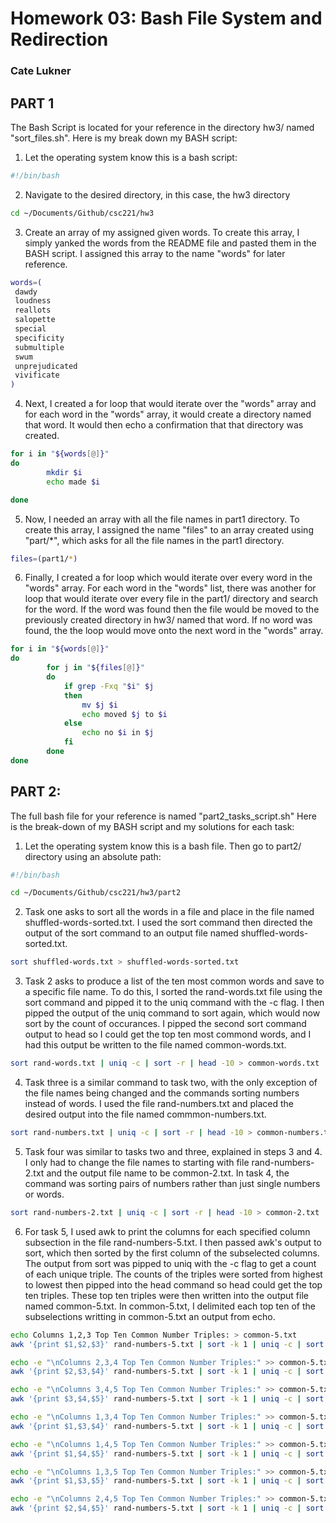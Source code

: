 # Homework 03: Bash File System and Redirection
### Cate Lukner

## PART 1

The Bash Script is located for your reference in the directory hw3/ named "sort_files.sh".
Here is my break down my BASH script:

1. Let the operating system know this is a bash script:
```bash
#!/bin/bash
```
2. Navigate to the desired directory, in this case, the hw3 directory
```bash
cd ~/Documents/Github/csc221/hw3
```
3. Create an array of my assigned given words. To create this array, I simply 
yanked the words from the README file and pasted them in the BASH script. I 
assigned this array to the name "words" for later reference.
```bash
words=(
 dawdy
 loudness
 reallots
 salopette
 special
 specificity
 submultiple
 swum
 unprejudicated
 vivificate
)
```
4. Next, I created a for loop that would iterate over the "words" array and for each
word in the "words" array, it would create a directory named that word. It would
then echo a confirmation that that directory was created. 
```bash
for i in "${words[@]}"
do
		mkdir $i
		echo made $i

done
```
5. Now, I needed an array with all the file names in part1 directory. To create this
array, I assigned the name "files" to an array created using "part/\*", which asks for 
all the file names in the part1 directory.
```bash
files=(part1/*)
```
6. Finally, I created a for loop which would iterate over every word in the "words" 
array. For each word in the "words" list, there was another for loop that would 
iterate over every file in the part1/ directory and search for the word. If the word
was found then the file would be moved to the previously created directory in hw3/ 
named that word. If no word was found, the the loop would move onto the next word in 
the "words" array. 
```bash
for i in "${words[@]}"
do
		for j in "${files[@]}"
		do
			if grep -Fxq "$i" $j
			then
				mv $j $i
				echo moved $j to $i
			else
				echo no $i in $j 
			fi
		done
done
```


## PART 2:

The full bash file for your reference is named "part2_tasks_script.sh"
Here is the break-down of my BASH script and my solutions for each task:

1. Let the operating system know this is a bash file. Then go to part2/ 
directory using an absolute path:
```bash
#!/bin/bash

cd ~/Documents/Github/csc221/hw3/part2
```
2. Task one asks to sort all the words in a file and place in the 
file named shuffled-words-sorted.txt. I used the sort command then
directed the output of the sort command to an output file named
shuffled-words-sorted.txt. 
```bash
sort shuffled-words.txt > shuffled-words-sorted.txt
```
3. Task 2 asks to produce a list of the ten most common words and save
to a specific file name. To do this, I sorted the rand-words.txt file
using the sort command and pipped it to the uniq command with the -c flag.
I then pipped the output of the uniq command to sort again, which would now
sort by the count of occurances. I pipped the second sort command output to
head so I could get the top ten most commond words, and I had this output
be written to the file named common-words.txt. 
```bash
sort rand-words.txt | uniq -c | sort -r | head -10 > common-words.txt
```
4. Task three is a similar command to task two, with the only exception of the
file names being changed and the commands sorting numbers instead of words. I used 
the file rand-numbers.txt and placed the desired output into the file named 
commmon-numbers.txt. 
```bash
sort rand-numbers.txt | uniq -c | sort -r | head -10 > common-numbers.txt
```
5. Task four was similar to tasks two and three, explained in steps 3 and 4.
I only had to change the file names to starting with file rand-numbers-2.txt
and the output file name to be common-2.txt. In task 4, the command was sorting
pairs of numbers rather than just single numbers or words. 
```bash
sort rand-numbers-2.txt | uniq -c | sort -r | head -10 > common-2.txt
```
6. For task 5, I used awk to print the columns for each specified column subsection
in the file rand-numbers-5.txt. I then passed awk's output to sort, which then sorted
by the first column of the subselected columns. The output from sort was pipped to 
uniq with the -c flag to get a count of each unique triple. The counts of the triples
were sorted from highest to lowest then pipped into the head command so head could get
the top ten triples. These top ten triples were then written into the output file named
common-5.txt. In common-5.txt, I delimited each top ten of the subselections writting in
common-5.txt an output from echo. 

```bash
echo Columns 1,2,3 Top Ten Common Number Triples: > common-5.txt
awk '{print $1,$2,$3}' rand-numbers-5.txt | sort -k 1 | uniq -c | sort -r | head -10 >> common-5.txt

echo -e "\nColumns 2,3,4 Top Ten Common Number Triples:" >> common-5.txt
awk '{print $2,$3,$4}' rand-numbers-5.txt | sort -k 1 | uniq -c | sort -r | head -10 >> common-5.txt

echo -e "\nColumns 3,4,5 Top Ten Common Number Triples:" >> common-5.txt
awk '{print $3,$4,$5}' rand-numbers-5.txt | sort -k 1 | uniq -c | sort -r | head -10 >> common-5.txt

echo -e "\nColumns 1,3,4 Top Ten Common Number Triples:" >> common-5.txt
awk '{print $1,$3,$4}' rand-numbers-5.txt | sort -k 1 | uniq -c | sort -r | head -10 >> common-5.txt

echo -e "\nColumns 1,4,5 Top Ten Common Number Triples:" >> common-5.txt
awk '{print $1,$4,$5}' rand-numbers-5.txt | sort -k 1 | uniq -c | sort -r | head -10 >> common-5.txt

echo -e "\nColumns 1,3,5 Top Ten Common Number Triples:" >> common-5.txt
awk '{print $1,$3,$5}' rand-numbers-5.txt | sort -k 1 | uniq -c | sort -r | head -10 >> common-5.txt

echo -e "\nColumns 2,4,5 Top Ten Common Number Triples:" >> common-5.txt
awk '{print $2,$4,$5}' rand-numbers-5.txt | sort -k 1 | uniq -c | sort -r | head -10 >> common-5.txt
```


